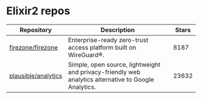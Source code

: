 # Elixir2 repos

| Repository                                                    | Description                                                                                          | Stars |
| ------------------------------------------------------------- | ---------------------------------------------------------------------------------------------------- | ----- |
| [firezone/firezone](https://github.com/firezone/firezone)     | Enterprise-ready zero-trust access platform built on WireGuard®.                                     | 8187  |
| [plausible/analytics](https://github.com/plausible/analytics) | Simple, open source, lightweight and privacy-friendly web analytics alternative to Google Analytics. | 23632 |
